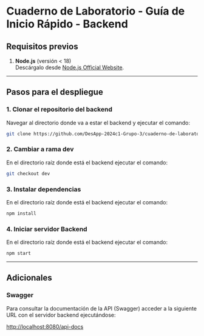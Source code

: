 # Cuaderno de Laboratorio - Guía de Inicio Rápido - Backend

## **Requisitos previos**

1. **Node.js** (versión < 18)  
   Descárgalo desde [Node.js Official Website](https://nodejs.org/).


---

## **Pasos para el despliegue**

### 1. Clonar el repositorio del backend

Navegar al directorio donde va a estar el backend y ejecutar el comando:

```bash
git clone https://github.com/DesApp-2024c1-Grupo-3/cuaderno-de-laboratorio-back.git
```

### 2. Cambiar a rama dev

En el directorio raíz donde está el backend ejecutar el comando:

```bash
git checkout dev
```

### 3. Instalar dependencias

En el directorio raíz donde está el backend ejecutar el comando:

```bash
npm install
```

### 4. Iniciar servidor Backend

En el directorio raíz donde está el backend ejecutar el comando:

```bash
npm start
```

---

## **Adicionales**

### Swagger

Para consultar la documentación de la API (Swagger) acceder a la siguiente URL con el servidor backend ejecutándose:

[http://localhost:8080/api-docs](http://localhost:8080/api-docs)



